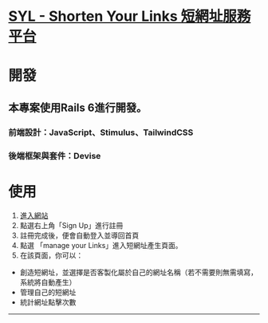 # [SYL - Shorten Your Links 短網址服務平台](https://mikeshortenyourlink.herokuapp.com/)

# 開發

## 本專案使用**Rails 6**進行開發。

### 前端設計：JavaScript、Stimulus、TailwindCSS
### 後端框架與套件：Devise

# 使用

1. [進入網站](https://mikeshortenyourlink.herokuapp.com/)
2. 點選右上角「Sign Up」進行註冊
3. 註冊完成後，便會自動登入並導回首頁
4. 點選 「manage your Links」進入短網址產生頁面。
5. 在該頁面，你可以：
  - 創造短網址，並選擇是否客製化屬於自己的網址名稱（若不需要則無需填寫，系統將自動產生）
  - 管理自己的短網址
  - 統計網址點擊次數
* * *


